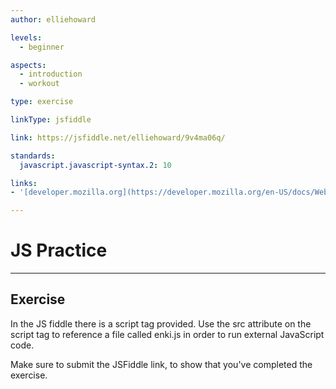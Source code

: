 ```yaml
---
author: elliehoward

levels:
  - beginner

aspects:
  - introduction
  - workout

type: exercise

linkType: jsfiddle

link: https://jsfiddle.net/elliehoward/9v4ma06q/

standards:
  javascript.javascript-syntax.2: 10

links:
- '[developer.mozilla.org](https://developer.mozilla.org/en-US/docs/Web/API/HTMLScriptElement){website}'

---
```


# JS Practice

---
## Exercise

In the JS fiddle there is a script tag provided. Use the src attribute on the script tag to reference a file called enki.js in order to run external JavaScript code.


Make sure to submit the JSFiddle link, to show that you've completed the exercise.
